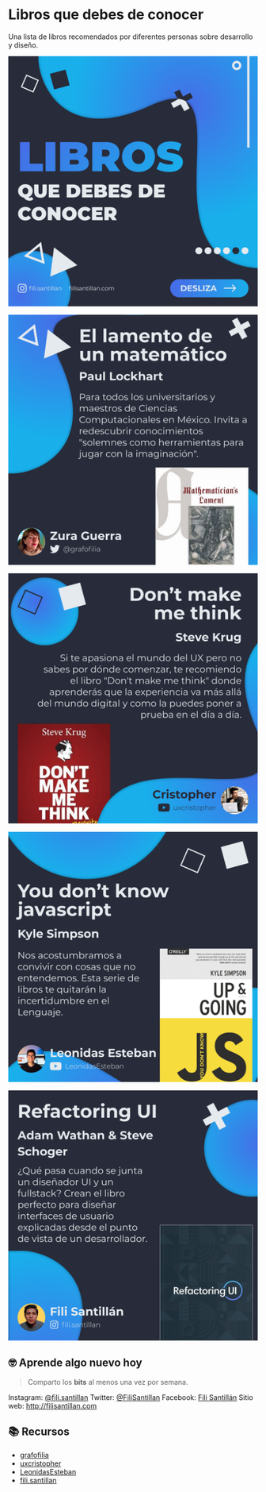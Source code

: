 # Libros que debes de conocer

Una lista de libros recomendados por diferentes personas sobre desarrollo y diseño.

![Recommended books - 01](./books-01.png)

![Recommended books - el lamendo de un matemático](./books-02.png)

![Recommended books - don't make me think](./books-03.png)

![Recommended books - you don't know javascript](./books-04.png)

![Recommended books - refactoring UI](./books-05.png)

## 🤓 Aprende algo nuevo hoy

> Comparto los **bits** al menos una vez por semana.

Instagram: [@fili.santillan](https://www.instagram.com/fili.santillan/)
Twitter: [@FiliSantillan](https://twitter.com/FiliSantillan)
Facebook: [Fili Santillán](https://www.facebook.com/FiliSantillan96/)
Sitio web: http://filisantillan.com

## 📚 Recursos

- [grafofilia](https://twitter.com/grafofilia)
- [uxcristopher](https://www.youtube.com/c/uxcristopher/)
- [LeonidasEsteban](https://www.youtube.com/user/LeonidasEsteban)
- [fili.santillan](https://www.instagram.com/)
